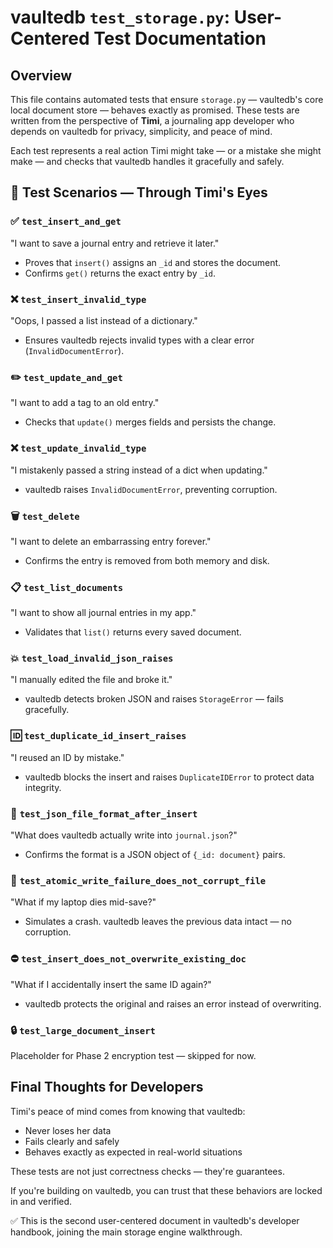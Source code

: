 # vaultedb `test_storage.py`: User-Centered Test Documentation

## Overview

This file contains automated tests that ensure `storage.py` — vaultedb's core local document store — behaves exactly as promised. These tests are written from the perspective of **Timi**, a journaling app developer who depends on vaultedb for privacy, simplicity, and peace of mind.

Each test represents a real action Timi might take — or a mistake she might make — and checks that vaultedb handles it gracefully and safely.

## 🧪 Test Scenarios — Through Timi's Eyes

### ✅ `test_insert_and_get`
"I want to save a journal entry and retrieve it later."
* Proves that `insert()` assigns an `_id` and stores the document.
* Confirms `get()` returns the exact entry by `_id`.

### ❌ `test_insert_invalid_type`
"Oops, I passed a list instead of a dictionary."
* Ensures vaultedb rejects invalid types with a clear error (`InvalidDocumentError`).

### ✏️ `test_update_and_get`
"I want to add a tag to an old entry."
* Checks that `update()` merges fields and persists the change.

### ❌ `test_update_invalid_type`
"I mistakenly passed a string instead of a dict when updating."
* vaultedb raises `InvalidDocumentError`, preventing corruption.

### 🗑️ `test_delete`
"I want to delete an embarrassing entry forever."
* Confirms the entry is removed from both memory and disk.

### 📋 `test_list_documents`
"I want to show all journal entries in my app."
* Validates that `list()` returns every saved document.

### 💥 `test_load_invalid_json_raises`
"I manually edited the file and broke it."
* vaultedb detects broken JSON and raises `StorageError` — fails gracefully.

### 🆔 `test_duplicate_id_insert_raises`
"I reused an ID by mistake."
* vaultedb blocks the insert and raises `DuplicateIDError` to protect data integrity.

### 📂 `test_json_file_format_after_insert`
"What does vaultedb actually write into `journal.json`?"
* Confirms the format is a JSON object of `{_id: document}` pairs.

### 💾 `test_atomic_write_failure_does_not_corrupt_file`
"What if my laptop dies mid-save?"
* Simulates a crash. vaultedb leaves the previous data intact — no corruption.

### ⛔ `test_insert_does_not_overwrite_existing_doc`
"What if I accidentally insert the same ID again?"
* vaultedb protects the original and raises an error instead of overwriting.

### 🔒 `test_large_document_insert`
Placeholder for Phase 2 encryption test — skipped for now.

## Final Thoughts for Developers

Timi's peace of mind comes from knowing that vaultedb:
* Never loses her data
* Fails clearly and safely
* Behaves exactly as expected in real-world situations

These tests are not just correctness checks — they're guarantees.

If you're building on vaultedb, you can trust that these behaviors are locked in and verified.

✅ This is the second user-centered document in vaultedb's developer handbook, joining the main storage engine walkthrough.